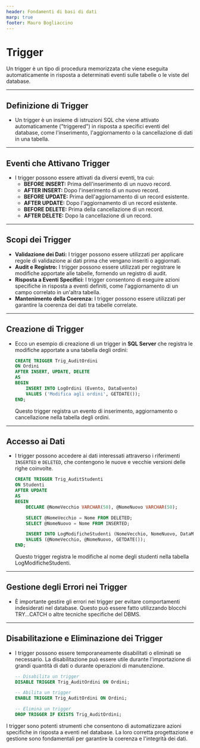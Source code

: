 ```yaml
---
header: Fondamenti di basi di dati
marp: true
footer: Mauro Bogliaccino
---
```


# Trigger

Un trigger è un tipo di procedura memorizzata che viene eseguita automaticamente in risposta a determinati eventi sulle tabelle o le viste del database.

---

## Definizione di Trigger

- Un trigger è un insieme di istruzioni SQL che viene attivato automaticamente ("triggered") in risposta a specifici eventi del database, come l'inserimento, l'aggiornamento o la cancellazione di dati in una tabella.

---

## Eventi che Attivano Trigger

- I trigger possono essere attivati da diversi eventi, tra cui:
   - **BEFORE INSERT:** Prima dell'inserimento di un nuovo record.
   - **AFTER INSERT:** Dopo l'inserimento di un nuovo record.
   - **BEFORE UPDATE:** Prima dell'aggiornamento di un record esistente.
   - **AFTER UPDATE:** Dopo l'aggiornamento di un record esistente.
   - **BEFORE DELETE:** Prima della cancellazione di un record.
   - **AFTER DELETE:** Dopo la cancellazione di un record.

---

## Scopi dei Trigger

- **Validazione dei Dati:** I trigger possono essere utilizzati per applicare regole di validazione ai dati prima che vengano inseriti o aggiornati.
- **Audit e Registro:** I trigger possono essere utilizzati per registrare le modifiche apportate alle tabelle, fornendo un registro di audit.
- **Risposta a Eventi Specifici:** I trigger consentono di eseguire azioni specifiche in risposta a eventi definiti, come l'aggiornamento di un campo correlato in un'altra tabella.
- **Mantenimento della Coerenza:** I trigger possono essere utilizzati per garantire la coerenza dei dati tra tabelle correlate.

---

## Creazione di Trigger

- Ecco un esempio di creazione di un trigger in **SQL Server** che registra le modifiche apportate a una tabella degli ordini:

   ```sql
   CREATE TRIGGER Trig_AuditOrdini
   ON Ordini
   AFTER INSERT, UPDATE, DELETE
   AS
   BEGIN
       INSERT INTO LogOrdini (Evento, DataEvento)
       VALUES ('Modifica agli ordini', GETDATE());
   END;
   ```

   Questo trigger registra un evento di inserimento, aggiornamento o cancellazione nella tabella degli ordini.

---

## Accesso ai Dati

- I trigger possono accedere ai dati interessati attraverso i riferimenti `INSERTED` e `DELETED`, che contengono le nuove e vecchie versioni delle righe coinvolte.

   ```sql
   CREATE TRIGGER Trig_AuditStudenti
   ON Studenti
   AFTER UPDATE
   AS
   BEGIN
       DECLARE @NomeVecchio VARCHAR(50), @NomeNuovo VARCHAR(50);

       SELECT @NomeVecchio = Nome FROM DELETED;
       SELECT @NomeNuovo = Nome FROM INSERTED;

       INSERT INTO LogModificheStudenti (NomeVecchio, NomeNuovo, DataModifica)
       VALUES (@NomeVecchio, @NomeNuovo, GETDATE());
   END;
   ```

   Questo trigger registra le modifiche al nome degli studenti nella tabella LogModificheStudenti.

---

## Gestione degli Errori nei Trigger

- È importante gestire gli errori nei trigger per evitare comportamenti indesiderati nel database. Questo può essere fatto utilizzando blocchi TRY...CATCH o altre tecniche specifiche del DBMS.

---

## Disabilitazione e Eliminazione dei Trigger

- I trigger possono essere temporaneamente disabilitati o eliminati se necessario. La disabilitazione può essere utile durante l'importazione di grandi quantità di dati o durante operazioni di manutenzione.

   ```sql
   -- Disabilita un trigger
   DISABLE TRIGGER Trig_AuditOrdini ON Ordini;

   -- Abilita un trigger
   ENABLE TRIGGER Trig_AuditOrdini ON Ordini;

   -- Elimina un trigger
   DROP TRIGGER IF EXISTS Trig_AuditOrdini;
   ```

I trigger sono potenti strumenti che consentono di automatizzare azioni specifiche in risposta a eventi nel database. La loro corretta progettazione e gestione sono fondamentali per garantire la coerenza e l'integrità dei dati.

